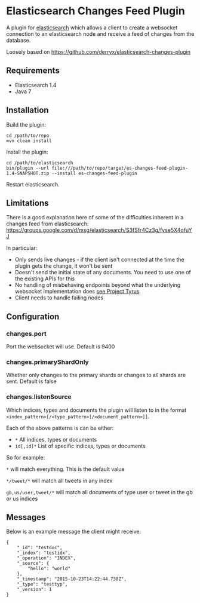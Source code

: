 # Elasticsearch Changes Feed Plugin

A plugin for [elasticsearch](https://www.elastic.co/products/elasticsearch) which allows a client to create a 
websocket connection to an elasticsearch node and receive a feed of changes from the database.

Loosely based on https://github.com/derryx/elasticsearch-changes-plugin

## Requirements

* Elasticsearch 1.4
* Java 7

## Installation

Build the plugin:

    cd /path/to/repo
    mvn clean install
    
Install the plugin:   

    cd /path/to/elasticsearch
    bin/plugin --url file:///path/to/repo/target/es-changes-feed-plugin-1.4-SNAPSHOT.zip --install es-changes-feed-plugin

Restart elasticsearch.

## Limitations

There is a good explanation here of some of the difficulties inherent in a changes feed from elasticsearch:
https://groups.google.com/d/msg/elasticsearch/S3fSfr4Cz3g/fyse5X4ofuYJ

In particular:

* Only sends live changes - if the client isn't connected at the time the plugin gets the change, it won't be sent
* Doesn't send the initial state of any documents. You need to use one of the existing APIs for this
* No handling of misbehaving endpoints beyond what the underlying websocket implementation does [see Project Tyrus](https://tyrus.java.net/)
* Client needs to handle failing nodes


## Configuration

### changes.port
Port the websocket will use. Default is 9400

### changes.primaryShardOnly 
Whether only changes to the primary shards or changes to all shards are sent. Default is false

### changes.listenSource 
Which indices, types and documents the plugin will listen to in the format `<index_pattern>[/<type_pattern>[/<document_pattern>]]`.

Each of the above patterns is can be either:

* `*` All indices, types or documents
* `id[,id]*` List of specific indices, types or documents

So for example:

`*` will match everything. This is the default value

`*/tweet/*` will match all tweets in any index

`gb,us/user,tweet/*` will match all documents of type user or tweet in the gb or us indices

## Messages

Below is an example message the client might receive:

    {
        "_id": "testdoc",
        "_index": "testidx",
        "_operation": "INDEX",
        "_source": {
            "hello": "world"
        },
        "_timestamp": "2015-10-23T14:22:44.738Z",
        "_type": "testtyp",
        "_version": 1
    }
